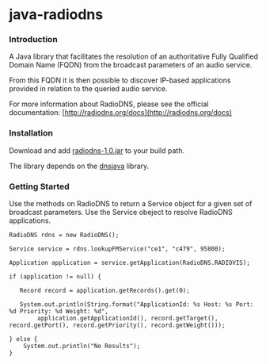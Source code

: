 java-radiodns
=============

### Introduction

A Java library that facilitates the resolution of an authoritative Fully Qualified Domain Name (FQDN) from the broadcast parameters of an audio service.

From this FQDN it is then possible to discover IP-based applications provided in relation to the queried audio service.

For more information about RadioDNS, please see the official documentation: [http://radiodns.org/docs](http://radiodns.org/docs)


### Installation

Download and add [radiodns-1.0.jar](https://github.com/downloads/radiodns/java-radiodns/radiodns-1.0.jar) to your build path.

The library depends on the [dnsjava](http://www.dnsjava.org/) library.


### Getting Started

Use the methods on RadioDNS to return a Service object for a given set of broadcast parameters. Use the Service obeject to resolve RadioDNS applications.

    RadioDNS rdns = new RadioDNS();
    
    Service service = rdns.lookupFMService("ce1", "c479", 95800);

    Application application = service.getApplication(RadioDNS.RADIOVIS);

	if (application != null) {
	 
	   Record record = application.getRecords().get(0);

	   System.out.println(String.format("ApplicationId: %s Host: %s Port: %d Priority: %d Weight: %d",
	        application.getApplicationId(), record.getTarget(), record.getPort(), record.getPriority(), record.getWeight()));

	} else {
		System.out.println("No Results");
	}